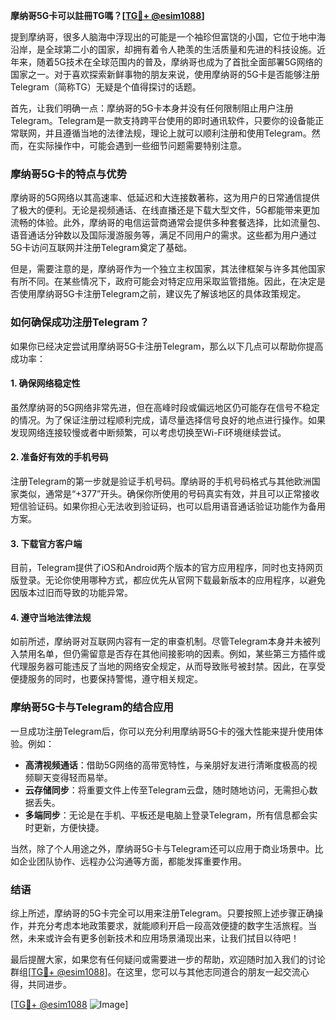 **摩纳哥5G卡可以註冊TG嗎？[[TG💪+ @esim1088](https://t.me/s/esim1088)]**

提到摩纳哥，很多人脑海中浮现出的可能是一个袖珍但富饶的小国，它位于地中海沿岸，是全球第二小的国家，却拥有着令人艳羡的生活质量和先进的科技设施。近年来，随着5G技术在全球范围内的普及，摩纳哥也成为了首批全面部署5G网络的国家之一。对于喜欢探索新鲜事物的朋友来说，使用摩纳哥的5G卡是否能够注册Telegram（简称TG）无疑是个值得探讨的话题。

首先，让我们明确一点：摩纳哥的5G卡本身并没有任何限制阻止用户注册Telegram。Telegram是一款支持跨平台使用的即时通讯软件，只要你的设备能正常联网，并且遵循当地的法律法规，理论上就可以顺利注册和使用Telegram。然而，在实际操作中，可能会遇到一些细节问题需要特别注意。

### **摩纳哥5G卡的特点与优势**

摩纳哥的5G网络以其高速率、低延迟和大连接数著称，这为用户的日常通信提供了极大的便利。无论是视频通话、在线直播还是下载大型文件，5G都能带来更加流畅的体验。此外，摩纳哥的电信运营商通常会提供多种套餐选择，比如流量包、语音通话分钟数以及国际漫游服务等，满足不同用户的需求。这些都为用户通过5G卡访问互联网并注册Telegram奠定了基础。

但是，需要注意的是，摩纳哥作为一个独立主权国家，其法律框架与许多其他国家有所不同。在某些情况下，政府可能会对特定应用采取监管措施。因此，在决定是否使用摩纳哥5G卡注册Telegram之前，建议先了解该地区的具体政策规定。

### **如何确保成功注册Telegram？**

如果你已经决定尝试用摩纳哥5G卡注册Telegram，那么以下几点可以帮助你提高成功率：

#### **1. 确保网络稳定性**
虽然摩纳哥的5G网络非常先进，但在高峰时段或偏远地区仍可能存在信号不稳定的情况。为了保证注册过程顺利完成，请尽量选择信号良好的地点进行操作。如果发现网络连接较慢或者中断频繁，可以考虑切换至Wi-Fi环境继续尝试。

#### **2. 准备好有效的手机号码**
注册Telegram的第一步就是验证手机号码。摩纳哥的手机号码格式与其他欧洲国家类似，通常是“+377”开头。确保你所使用的号码真实有效，并且可以正常接收短信验证码。如果你担心无法收到验证码，也可以启用语音通话验证功能作为备用方案。

#### **3. 下载官方客户端**
目前，Telegram提供了iOS和Android两个版本的官方应用程序，同时也支持网页版登录。无论你使用哪种方式，都应优先从官网下载最新版本的应用程序，以避免因版本过旧而导致的功能异常。

#### **4. 遵守当地法律法规**
如前所述，摩纳哥对互联网内容有一定的审查机制。尽管Telegram本身并未被列入禁用名单，但仍需留意是否存在其他间接影响的因素。例如，某些第三方插件或代理服务器可能违反了当地的网络安全规定，从而导致账号被封禁。因此，在享受便捷服务的同时，也要保持警惕，遵守相关规定。

### **摩纳哥5G卡与Telegram的结合应用**

一旦成功注册Telegram后，你可以充分利用摩纳哥5G卡的强大性能来提升使用体验。例如：

- **高清视频通话**：借助5G网络的高带宽特性，与亲朋好友进行清晰度极高的视频聊天变得轻而易举。
- **云存储同步**：将重要文件上传至Telegram云盘，随时随地访问，无需担心数据丢失。
- **多端同步**：无论是在手机、平板还是电脑上登录Telegram，所有信息都会实时更新，方便快捷。

当然，除了个人用途之外，摩纳哥5G卡与Telegram还可以应用于商业场景中。比如企业团队协作、远程办公沟通等方面，都能发挥重要作用。

### **结语**

综上所述，摩纳哥的5G卡完全可以用来注册Telegram。只要按照上述步骤正确操作，并充分考虑本地政策要求，就能顺利开启一段高效便捷的数字生活旅程。当然，未来或许会有更多创新技术和应用场景涌现出来，让我们拭目以待吧！

最后提醒大家，如果您有任何疑问或需要进一步的帮助，欢迎随时加入我们的讨论群组[[TG💪+ @esim1088](https://t.me/s/esim1088)]。在这里，您可以与其他志同道合的朋友一起交流心得，共同进步。

[[TG💪+ @esim1088](https://t.me/s/esim1088) ![Image](https://i.postimg.cc/4NQfJmqS/Snipaste-2025-05-13-00-14-12.png)]
